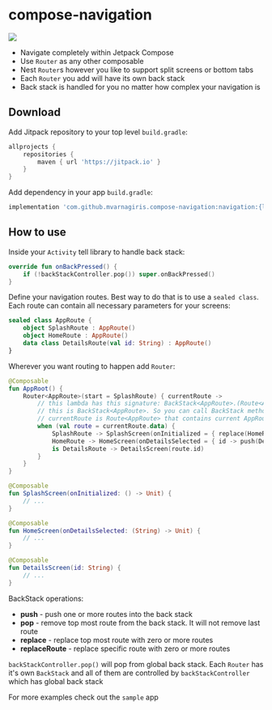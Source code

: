 # compose-navigation

[![](https://jitpack.io/v/mvarnagiris/compose-navigation.svg)](https://jitpack.io/#mvarnagiris/compose-navigation)

- Navigate completely within Jetpack Compose
- Use `Router` as any other composable
- Nest `Router`s however you like to support split screens or bottom tabs
- Each `Router` you add will have its own back stack
- Back stack is handled for you no matter how complex your navigation is

## Download
Add Jitpack repository to your top level `build.gradle`:
```groovy
allprojects {
    repositories {
        maven { url 'https://jitpack.io' }
    }
}
```
Add dependency in your app `build.gradle`:
```groovy
implementation 'com.github.mvarnagiris.compose-navigation:navigation:{latest_version}'
```
## How to use

Inside your `Activity` tell library to handle back stack:
```kotlin
override fun onBackPressed() {
    if (!backStackController.pop()) super.onBackPressed()
}
```

Define your navigation routes. Best way to do that is to use a `sealed class`. Each route can contain all necessary parameters for your screens:
```kotlin
sealed class AppRoute {
    object SplashRoute : AppRoute()
    object HomeRoute : AppRoute()
    data class DetailsRoute(val id: String) : AppRoute()
}
```

Wherever you want routing to happen add `Router`:
```kotlin
@Composable
fun AppRoot() {
    Router<AppRoute>(start = SplashRoute) { currentRoute ->
        // this lambda has this signature: BackStack<AppRoute>.(Route<AppRoute>) -> Unit
        // this is BackStack<AppRoute>. So you can call BackStack methods easily like push(...), pop(), etc.
        // currentRoute is Route<AppRoute> that contains current AppRoute as data and other metadata like index and back stack identifier
        when (val route = currentRoute.data) {
            SplashRoute -> SplashScreen(onInitialized = { replace(HomeRoute) })
            HomeRoute -> HomeScreen(onDetailsSelected = { id -> push(DetailsRoute(id)) })
            is DetailsRoute -> DetailsScreen(route.id)
        }
    }
}

@Composable
fun SplashScreen(onInitialized: () -> Unit) {
    // ...
}

@Composable
fun HomeScreen(onDetailsSelected: (String) -> Unit) {
    // ...
}

@Composable
fun DetailsScreen(id: String) {
    // ...
}
```

BackStack operations:
- **push** - push one or more routes into the back stack
- **pop** - remove top most route from the back stack. It will not remove last route
- **replace** - replace top most route with zero or more routes
- **replaceRoute** - replace specific route with zero or more routes

`backStackController.pop()` will pop from global back stack. Each `Router` has it's own `BackStack` and all of them are controlled by `backStackController` which has global back stack

For more examples check out the `sample` app
